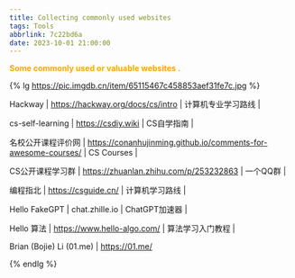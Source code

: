 ```yaml
---
title: Collecting commonly used websites
tags: Tools
abbrlink: 7c22bd6a
date: 2023-10-01 21:00:00
---
```


<strong style="color : orange">Some commonly used or valuable websites .</strong> 

<!-- more -->

{% lg https://pic.imgdb.cn/item/65115467c458853aef31fe7c.jpg %}

Hackway | https://hackway.org/docs/cs/intro | 计算机专业学习路线 | 

cs-self-learning | https://csdiy.wiki | CS自学指南 | 

名校公开课程评价网 | https://conanhujinming.github.io/comments-for-awesome-courses/ | CS Courses |

CS公开课程学习群 | https://zhuanlan.zhihu.com/p/253232863 | 一个QQ群 |



编程指北 | https://csguide.cn/ | 计算机学习路线 | 

Hello FakeGPT | chat.zhille.io | ChatGPT加速器 | 

Hello 算法 | https://www.hello-algo.com/ | 算法学习入门教程 | 

Brian (Bojie) Li (01.me) | https://01.me/

{% endlg %}